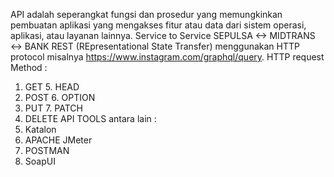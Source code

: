 API adalah seperangkat fungsi dan prosedur yang memungkinkan pembuatan aplikasi yang mengakses fitur atau data dari sistem operasi, aplikasi, atau layanan lainnya.
Service to Service 
    SEPULSA <-> MIDTRANS <-> BANK
REST (REpresentational State Transfer) menggunakan HTTP protocol
 misalnya https://www.instagram.com/graphql/query. HTTP request Method : 
1. GET          5. HEAD
2. POST         6. OPTION
3. PUT          7. PATCH
4. DELETE
API TOOLS antara lain :
1. Katalon
2. APACHE JMeter
3. POSTMAN
4. SoapUI